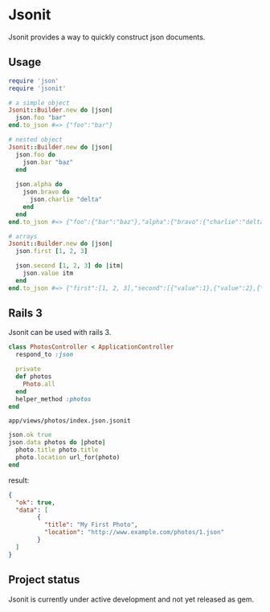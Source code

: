 # Jsonit

Jsonit provides a way to quickly construct json documents.  

## Usage

``` ruby
require 'json'
require 'jsonit'

# a simple object
Jsonit::Builder.new do |json|
  json.foo "bar"
end.to_json #=> {"foo":"bar"}

# nested object
Jsonit::Builder.new do |json|
  json.foo do
    json.bar "baz"
  end
  
  json.alpha do
    json.bravo do
      json.charlie "delta"
    end
  end
end.to_json #=> {"foo":{"bar":"baz"},"alpha":{"bravo":{"charlie":"delta"}}}

# arrays
Jsonit::Builder.new do |json|
  json.first [1, 2, 3]

  json.second [1, 2, 3] do |itm|
    json.value itm
  end
end.to_json #=> {"first":[1, 2, 3],"second":[{"value":1},{"value":2},{"value":3}]}

```

## Rails 3

Jsonit can be used with rails 3.

``` ruby
class PhotosController < ApplicationController
  respond_to :json

  private
  def photos
    Photo.all
  end
  helper_method :photos
end

```

`app/views/photos/index.json.jsonit`

``` ruby
json.ok true
json.data photos do |photo|
  photo.title photo.title
  photo.location url_for(photo)
end
```

result:

``` json
{
  "ok": true,
  "data": [
        {
          "title": "My First Photo",
          "location": "http://www.example.com/photos/1.json"
        }
  ]
}

```

## Project status

Jsonit is currently under active development and not yet released as gem.

